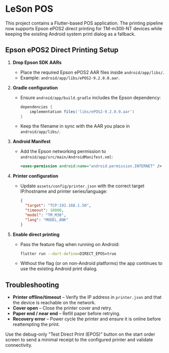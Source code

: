 # LeSon POS

This project contains a Flutter-based POS application. The printing pipeline now
supports Epson ePOS2 direct printing for TM-m30II-NT devices while keeping the
existing Android system print dialog as a fallback.

## Epson ePOS2 Direct Printing Setup

1. **Drop Epson SDK AARs**
   - Place the required Epson ePOS2 AAR files inside `android/app/libs/`.
   - Example: `android/app/libs/ePOS2-9.2.0.0.aar`.

2. **Gradle configuration**
   - Ensure `android/app/build.gradle` includes the Epson dependency:
     ```gradle
     dependencies {
         implementation files('libs/ePOS2-9.2.0.0.aar')
     }
     ```
   - Keep the filename in sync with the AAR you place in `android/app/libs/`.

3. **Android Manifest**
   - Add the Epson networking permission to `android/app/src/main/AndroidManifest.xml`:
     ```xml
     <uses-permission android:name="android.permission.INTERNET" />
     ```

4. **Printer configuration**
   - Update `assets/config/printer.json` with the correct target IP/hostname and
     printer series/language:
     ```json
     {
       "target": "TCP:192.168.1.50",
       "timeout": 10000,
       "model": "TM_M30",
       "lang": "MODEL_ANK"
     }
     ```

5. **Enable direct printing**
   - Pass the feature flag when running on Android:
     ```bash
     flutter run --dart-define=DIRECT_EPOS=true
     ```
   - Without the flag (or on non-Android platforms) the app continues to use the
     existing Android print dialog.

## Troubleshooting

- **Printer offline/timeout** – Verify the IP address in `printer.json` and that
  the device is reachable on the network.
- **Cover open** – Close the printer cover and retry.
- **Paper end / near end** – Refill paper before retrying.
- **Recovery error** – Power cycle the printer and ensure it is online before
  reattempting the print.

Use the debug-only "Test Direct Print (EPOS)" button on the start order screen
to send a minimal receipt to the configured printer and validate connectivity.
